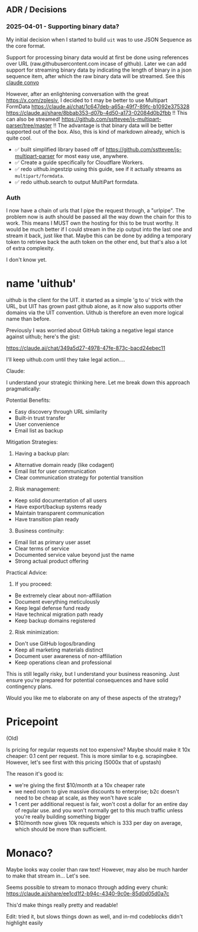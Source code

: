 ## ADR / Decisions

### 2025-04-01 - Supporting binary data?

My initial decision when I started to build `uit` was to use JSON Sequence as the core format.

Support for processing binary data would at first be done using references over URL (raw.githubusercontent.com incase of github). Later we can add support for streaming binary data by indicating the length of binary in a json sequence item, after which the raw binary data will be streamed. See this [claude convo](https://claude.ai/share/b162b3c7-8996-4d08-9b38-e2af2e5e5e6c)

However, after an enlightening conversation with the great https://x.com/zplesiv, I decided to t may be better to use Multipart FormData https://claude.ai/chat/1c647deb-a65a-49f7-89fc-b1092e375328 https://claude.ai/share/8bbab353-d07b-4d50-a173-02084d0b2fbb !! This can also be streamed! https://github.com/ssttevee/js-multipart-parser/tree/master !! The advantage is that binary data will be better supported out of the box. Also, this is kind of markdown already, which is quite cool.

- ✅ built simplified library based off of https://github.com/ssttevee/js-multipart-parser for most easy use, anywhere.
- ✅ Create a guide specifically for Cloudflare Workers.
- ✅ redo uithub.ingestzip using this guide, see if it actually streams as `multipart/formdata`.
- ✅ redo uithub.search to output MultiPart formdata.

### Auth

I now have a chain of urls that I pipe the request through, a "urlpipe". The problem now is auth should be passed all the way down the chain for this to work. This means I MUST own the hosting for this to be trust worthy. It would be much better if I could stream in the zip output into the last one and stream it back, just like that. Maybe this can be done by adding a temporary token to retrieve back the auth token on the other end, but that's also a lot of extra complexity.

I don't know yet.

# name 'uithub'

uithub is the client for the UIT. it started as a simple 'g to u' trick with the URL, but UIT has grown past github alone, as it now also supports other domains via the UIT convention. Uithub is therefore an even more logical name than before.

Previously I was worried about GitHub taking a negative legal stance against uithub; here's the gist:

https://claude.ai/chat/349a5d27-4978-47fe-873c-bacd24ebec11

I'll keep uithub.com until they take legal action....

Claude:

I understand your strategic thinking here. Let me break down this approach pragmatically:

Potential Benefits:

- Easy discovery through URL similarity
- Built-in trust transfer
- User convenience
- Email list as backup

Mitigation Strategies:

1. Having a backup plan:

- Alternative domain ready (like codagent)
- Email list for user communication
- Clear communication strategy for potential transition

2. Risk management:

- Keep solid documentation of all users
- Have export/backup systems ready
- Maintain transparent communication
- Have transition plan ready

3. Business continuity:

- Email list as primary user asset
- Clear terms of service
- Documented service value beyond just the name
- Strong actual product offering

Practical Advice:

1. If you proceed:

- Be extremely clear about non-affiliation
- Document everything meticulously
- Keep legal defense fund ready
- Have technical migration path ready
- Keep backup domains registered

2. Risk minimization:

- Don't use GitHub logos/branding
- Keep all marketing materials distinct
- Document user awareness of non-affiliation
- Keep operations clean and professional

This is still legally risky, but I understand your business reasoning. Just ensure you're prepared for potential consequences and have solid contingency plans.

Would you like me to elaborate on any of these aspects of the strategy?

# Pricepoint

(Old)

Is pricing for regular requests not too expensive? Maybe should make it 10x cheaper: 0.1 cent per request. This is more similar to e.g. scrapingbee. However, let's see first with this pricing (5000x that of upstash)

The reason it's good is:

- we're giving the first $10/month at a 10x cheaper rate
- we need room to give massive discounts to enterprise; b2c doesn't need to be cheap at scale, as they won't have scale
- 1 cent per additional request is fair, won't cost a dollar for an entire day of regular use. and you won't normally get to this much traffic unless you're really building something bigger
- $10/month now gives 10k requests which is 333 per day on average, which should be more than sufficient.

# Monaco?

Maybe looks way cooler than raw text! However, may also be much harder to make that stream in... Let's see.

Seems possible to stream to monaco through adding every chunk: https://claude.ai/share/ee1cd1f2-b94c-4340-9c0e-85d0d05d0a7c

This'd make things really pretty and readable!

Edit: tried it, but slows things down as well, and in-md codeblocks didn't highlight easily
